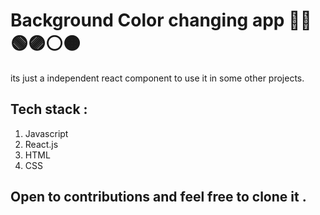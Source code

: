 # Background Color changing app 🔴🔵🟢🟣⚪🟠

its just a independent react component to use it in some other projects.

## Tech stack : 
1) Javascript
2) React.js
3) HTML
4) CSS

## Open to contributions and feel free to clone it .
